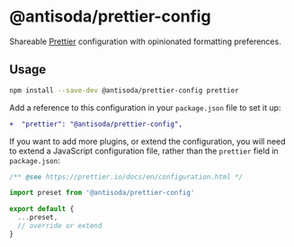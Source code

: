 # @antisoda/prettier-config

Shareable [Prettier](https://prettier.io) configuration with opinionated formatting preferences.

## Usage

```sh
npm install --save-dev @antisoda/prettier-config prettier
```

Add a reference to this configuration in your `package.json` file to set it up:

```diff
+  "prettier": "@antisoda/prettier-config",
```

If you want to add more plugins, or extend the configuration, you will need to extend a JavaScript configuration file,
rather than the `prettier` field in `package.json`:

```javascript
/** @see https://prettier.io/docs/en/configuration.html */

import preset from '@antisoda/prettier-config'

export default {
  ...preset,
  // override or extend
}
```
